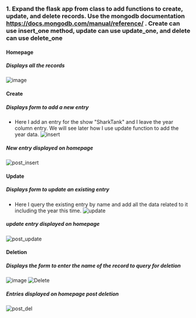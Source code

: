 ### 1. Expand the flask app from class to add functions to create, update, and delete records. Use the mongodb documentation https://docs.mongodb.com/manual/reference/ . Create can use insert_one method, update can use update_one, and delete can use delete_one

#### Homepage 
##### Displays all the records
![image](https://user-images.githubusercontent.com/90784468/156877562-fc4a9e63-3c55-4660-a872-f6124c5796c6.png)

#### Create 
##### Displays form to add a new entry
* Here I add an entry for the show "SharkTank" and I leave the year column entry. We will see later how I use update function to add the year data.
![insert](https://user-images.githubusercontent.com/90784468/156877581-3bf99c32-20ea-49ca-8331-62e407d4306f.PNG)
##### New entry displayed on homepage
![post_insert](https://user-images.githubusercontent.com/90784468/156877592-b0448e4d-9726-4229-aea2-66bbc0cc6535.PNG)

#### Update
##### Displays form to update an existing entry
* Here I query the existing entry by name and add all the data related to it including the year this time.
![update](https://user-images.githubusercontent.com/90784468/156877447-c059a92d-375d-49b9-a177-ed8190000d96.PNG)
##### update entry displayed on homepage
![post_update](https://user-images.githubusercontent.com/90784468/156877454-642ad86d-c71d-4247-b304-f94e50cac751.PNG)

#### Deletion
##### Displays the form to enter the name of the record to query for deletion
![image](https://user-images.githubusercontent.com/90784468/156877498-674abf07-65f4-4eb4-ac6e-091df1ba6db5.png)
![Delete](https://user-images.githubusercontent.com/90784468/156877510-09c31356-fe75-43e2-a436-1da5b66d9d6a.PNG)
##### Entries displayed on homepage post deletion
![post_del](https://user-images.githubusercontent.com/90784468/156877524-505bba82-13f0-49cb-a644-48e4a8e4db62.PNG)
